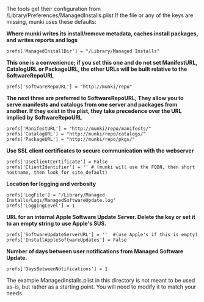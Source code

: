The tools get their configuration from /Library/Preferences/ManagedInstalls.plist
If the file or any of the keys are missing, munki uses these defaults:

**Where munki writes its install/remove metadata, caches install packages, and writes reports and logs**

    prefs['ManagedInstallDir'] = "/Library/Managed Installs"

**This one is a convenience; if you set this one and do not set ManifestURL, CatalogURL or PackageURL, the other URLs will be built relative to the SoftwareRepoURL**

    prefs['SoftwareRepoURL'] = "http://munki/repo"

**The next three are preferred to SoftwareRepoURL; They allow you to serve manifests and catalogs from one server and packages from another. If they exist in the plist, they take precedence over the URL implied by SoftwareRepoURL**

    prefs['ManifestURL'] = "http://munki/repo/manifests/"
    prefs['CatalogURL'] = "http://munki/repo/catalogs/"
    prefs['PackageURL'] = "http://munki/repo/pkgs/"

**Use SSL client certificates to secure communication with the webserver**

    prefs['UseClientCertificate'] = False
    prefs['ClientIdentifier'] = '' # (munki will use the FQDN, then short hostname, then look for site_default)

**Location for logging and verbosity**

    prefs['LogFile'] = "/Library/Managed Installs/Logs/ManagedSoftwareUpdate.log"
    prefs['LoggingLevel'] = 1

**URL for an internal Apple Software Update Server. Delete the key or set it to an empty string to use Apple's SUS.**

    prefs['SoftwareUpdateServerURL'] = ''  #(use Apple's if this is empty)
    prefs['InstallAppleSoftwareUpdates'] = False

**Number of days between user notifications from Managed Software Update.**

    prefs['DaysBetweenNotifications'] = 1

The example ManagedInstalls.plist in this directory is not meant to be used as-is, but rather as a starting point.
You will need to modify it to match your needs.
